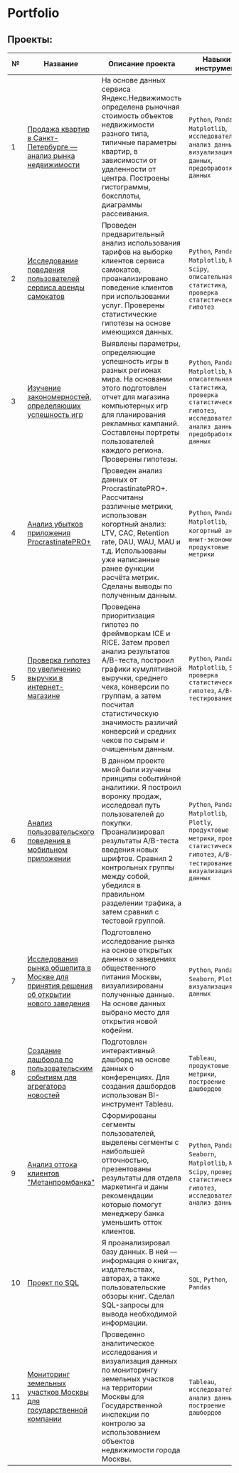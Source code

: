 # Portfolio

## Проекты:
| №| Название | Описание проекта                                                    | Навыки и инструменты           | Тип проекта
|-------|-------------------|------------------------------------------------------------------|-----------------------------------|---------------|
|1| [Продажа квартир в Санкт-Петербурге — анализ рынка недвижимости](https://github.com/Stinkovoy/Portfolio/tree/main/01_Продажа%20квартир%20в%20Санкт-Петербурге%20—%20анализ%20рынка%20недвижимости)| На основе данных сервиса Яндекс.Недвижимость определена рыночная стоимость объектов недвижимости разного типа, типичные параметры квартир, в зависимости от удаленности от центра. Построены гистограммы, боксплоты, диаграммы рассеивания.|`Python`, `Pandas`, `Matplotlib`, `исследовательский анализ данных`, `визуализация данных`, `предобработка данных`| Учебный |
|2| [Исследование поведения пользователей сервиса аренды самокатов](https://github.com/Stinkovoy/Portfolio/tree/main/02_Исследование%20поведения%20пользователей%20сервиса%20аренды%20самокатов)| Проведен предварительный анализ использования тарифов на выборке клиентов сервиса самокатов, проанализировано поведение клиентов при использовании услуг. Проверены статистические гипотезы на основе имеющихся данных.| `Python`, `Pandas`, `Matplotlib`, `Numpy`, `Scipy`, `описательная статистика`, `проверка статистических гипотез`| Учебный |
|3| [Изучение закономерностей, определяющих успешность игр](https://github.com/Stinkovoy/Portfolio/tree/main/03_Изучение%20закономерностей%2C%20определяющих%20успешность%20игр)| Выявлены параметры, определяющие успешность игры в разных регионах мира. На основании этого подготовлен отчет для магазина компьютерных игр для планирования рекламных кампаний. Составлены портреты пользователей каждого региона. Проверены гипотезы.| `Python`, `Pandas`, `Matplotlib`, `Numpy`, `описательная статистика`, `проверка статистических гипотез`, `исследовательский анализ данных`, `предобработка данных`| Учебный |
|4| [Анализ убытков приложения ProcrastinatePRO+](https://github.com/Stinkovoy/Portfolio/tree/main/04_Анализ%20убытков%20приложения%20ProcrastinatePRO%2B)| Проведен анализ данных от ProcrastinatePRO+. Рассчитаны различные метрики, использован когортный анализ: LTV, CAC, Retention rate, DAU, WAU, MAU и т.д. Использованы уже написанные ранее функции расчёта метрик. Сделаны выводы по полученным данным.| `Python`, `Pandas`, `Matplotlib`, `когортный анализ`, `юнит-экономина`, `продуктовые метрики`| Учебный |
|5| [Проверка гипотез по увеличению выручки в интернет-магазине](https://github.com/Stinkovoy/Portfolio/tree/main/05_Проверка%20гипотез%20по%20увеличению%20выручки%20в%20интернет-магазине)| Проведена приоритизация гипотез по фреймворкам ICE и RICE. Затем провел анализ результатов A/B-теста, построил графики кумулятивной выручки, среднего чека, конверсии по группам, а затем посчитал статистическую значимость различий конверсий и средних чеков по сырым и очищенным данным.| `Python`, `Pandas`, `Matplotlib`, `Scipy`, `проверка статистических гипотез`, `A/B-тестирование`| Учебный |
|6| [Анализ пользовательского поведения в мобильном приложении](https://github.com/Stinkovoy/Portfolio/tree/main/06_Анализ%20пользовательского%20поведения%20в%20мобильном%20приложении)| В данном проекте мной были изучены принципы событийной аналитики. Я построил воронку продаж, исследовал путь пользователей до покупки. Проанализировал результаты A/B-теста введения новых шрифтов. Сравнил 2 контрольных группы между собой, убедился в правильном разделении трафика, а затем сравнил с тестовой группой.| `Python`, `Pandas`, `Matplotlib`, `Plotly`, `продуктовые метрики`, `проверка статистических гипотез`, `A/B-тестирование`, `визуализация данных`| Учебный |
|7| [Исследования рынка общепита в Москве для принятия решения об открытии нового заведения](https://github.com/Stinkovoy/Portfolio/tree/main/07_Исследования%20рынка%20общепита%20в%20Москве%20для%20принятия%20решения%20об%20открытии%20нового%20заведения)| Подготовлено исследование рынка на основе открытых данных о заведениях общественного питания Москвы, визуализированы полученные данные. На основе данных выбрано место для открытия новой кофейни.| `Python`, `Pandas`, `Seaborn`, `Plotly`, `визуализация данных`| Учебный |
|8| [Создание дашборда по пользовательским событиям для агрегатора новостей](https://github.com/Stinkovoy/Portfolio/tree/main/08_Создание%20дашборда%20по%20пользовательским%20событиям%20для%20агрегатора%20новостей)| Подготовлен интерактивный дашборд на основе данных о конференциях. Для создания дашбордов использован BI-инструмент Tableau.| `Tableau`, `продуктовые метрики`, `построение дашбордов`| Учебный |
|9|[Анализ оттока клиентов "Метанпромбанка"](https://github.com/Stinkovoy/Portfolio/tree/main/09_Анализ%20оттока%20клиентов%20"Метанпромбанка")|Сформированы сегменты пользователей, выделены сегменты с наибольшей отточностью, презентованы результаты для отдела маркетинга и даны рекомендации которые помогут менеджеру банка уменьшить отток клиентов.|`Python`, `Pandas`, `Seaborn`, `Matplotlib`, `Numpy`, `Scipy`, `проверка статистических гипотез`, `исследовательский анализ данных`| Учебный |
|10| [Проект по SQL](https://github.com/Stinkovoy/Portfolio/tree/main/10_Проект%20по%20SQL)| Я проанализировал базу данных. В ней — информация о книгах, издательствах, авторах, а также пользовательские обзоры книг. Сделал SQL-запросы для вывода необходимой информации. | `SQL`, `Python`, `Pandas`| Учебный |
|11| [Мониторинг земельных участков Москвы для государственной компании](https://github.com/Stinkovoy/Portfolio/tree/Practice/11_Мониторинг%20земельных%20участков%20Москвы%20для%20государственной%20компании)| Проведенно аналитическое исследования и визуализация данных по мониторингу земельных участков на территории Москвы для Государственной инспекции по контролю за использованием объектов недвижимости города Москвы. | `Tableau`, `исследовательский анализ данных`, `построение дашбордов`| Реальный |

